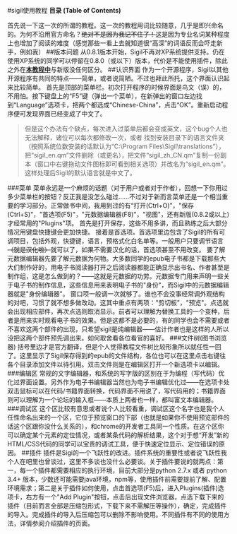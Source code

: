 #sigil使用教程
**目录 (Table of Contents)**

首先说一下这一次的所谓的教程。这一次的教程用词比较随意，几乎是即兴命名的。为何不沿用官方命名？~~绝对不是因为我记不住了！~~这是因为专业名词某种程度上也增加了阅读的难度（感觉那些一看上去就知道很“高深”的词语反而会吓走新手，例如我）
##版本问题
从0.8.1版本开始，Sigil不再对XP系统提供支持。仍在使用XP系统的同学可以停留在0.8.0（或以下）版本，代价是不能使用插件，除此之外在<u>**本教程中**</u>与新版没任何区分。
##认识界面
作为一个开源程序，Sigil以其他开源程序有共同的特点——简单，或者说简陋。不过也拜此所托，这个界面认识起来比较简单。
首先是顶部的菜单栏。初次打开程序的时候界面是鸟文（误）的，不用怕。按下键盘上的“F5”键（弹出一个菜单），在新弹出的窗口左边找到“Language”选项卡，把两个都选成“Chinese-China”，点击“OK”。重新启动程序便可发现界面已经变成了中文了。
>但是这个办法有个缺点，每次进入过菜单后都会变成英文，这个bug个人也无法解释，诸位可以每次都修改一次，或者 找到安装目录下的语言文件夹（按照系统位数安装的话默认为“C:\Program Files\Sigil\translations”），把“sigil\_en.qm”文件删除（或更名），把文件“sigil\_zh\_CN.qm”复制一份副本（窗口中右键拖动文件图标即可看到相关选项）并改名为“sigil\_en.qm”。这样处理后Sigil的默认语言就是中文了。

###菜单
菜单永远是一个麻烦的话题（对于用户或者对于作者），回想一下你用过多少菜单栏的按钮？反正我是没怎么碰过……不过对于新而言菜单还是一个相当重要的学习部分。正常做书中间，我用到过的有“打开(Ctrl+O)"，"保存(Ctrl+S)"，"首选项(F5)"，"元数据编辑器(F8)"，"视图"，还有新版(0.8.2或以上)才经常用的"Plugins"项。
首先是打开保存，这些不用多讲，而且熟练之后大部分情况用键盘快捷键会更加快捷。
接着是首选项。首选项里边包含了Sigil的所有可调项目，包括外观，快捷键，语言，预格式化白名单等。一般用户只要调节语言~~（就是汉化啦）~~就可以了，如果不需要汉化的话，首选项甚至不用改变。
要了解元数据编辑器先要了解元数据为何物。大多数同学的epub电子书都是下载那些大大们制作好的，用电子书阅读器打开之后阅读器都能正确显示出书名、作者甚至是制作组，这是怎么做到的？——这就是元数据的功劳。元数据专门用来声明一些关于电子书的制作信息，这些信息用来表明电子书的"身份"，而Sigil中的元数据编辑器就是"身份编辑器"。
窗口项一般调一次就够了。谁也不会没事经常调外观结构的对吧，习惯了就不想多做改动。这其中重点有两项："剪切板"，"预览"。点选就会出现相应部件，再次点选则取消显示。前者可以理解为替换工具的一个变种，后者是用来实时观看电子书的效果。但是这都不是必要的，有的同学也会不需要或者不喜欢这两个部件的出现，只希望sigil是纯编辑器——估计作者也是这样的人所以没把这两个部件预先调出来。如何取舍看各位看官的喜好。
###文件树(图书浏览器)
括号里边才是官方翻译，但是个人觉得教程文件树比较形象所以就任性一回了。这里显示了Sigil保存得到的epub的文件结构，各位也可以在这里点击右键往各个目录添加文件以待引用。双击文件则是在编辑区打开一个新选项卡以编辑。
###编辑区
常规的文字编辑器，和系统的写字版的区别在于为编程（写代码）优化过界面设置。另外作为电子书编辑器当然也为电子书编辑优化过——在选项卡处双击鼠标可以在代码/书籍界面转换，代码界面不用说了，写代码用的；书籍界面则可以理解为一个论坛的输入框——本质上两者也一样，都叫富文本编辑器。
###调试区
这个区比较有意思或者说个人比较看重，调试区这个名字也是我个人任性命名出来的一个区，它位于预览窗口的下部（也就是如果你不使用预览部件的话这个区跟你没什么关系的），和chrome的开发者工具同一个性质。在这个区你可以确定某个元素的定位情况，或者某条代码的解析结果，这个对于想“开发”新的HTML/CSS代码的同学可以宝贵的调试工具，便于快速定位显示、定位错误的原因。
##插件
插件是Sigi的一个飞跃性的改进。插件系统的重要性或者说飞跃性我个人在吧里也曾谈过，这里不多谈也没什么必要谈。关于插件要说的就两点：第一，每一个插件都需要相应的执行环境，目前大部分是python 2.7.x 或者 python 3.4+ 版本，少数还可能需要java环境，npm等，使用插件前需要提前了解、配置环境需求；第二是关于插件如何使用，点击首选项(F5)后，进入Plugins(插件)选项卡，右方有一个"Add Plugin"按钮，点击后出现文件浏览器，点选下载下来的插件（目前而言全部是压缩包形式，下载下来不需解压等操作），确定，完成插件的导入。完成插件的导入后压缩包可以删除不影响使用。不同插件有不同的使用方法，详情参阅介绍插件的页面。
